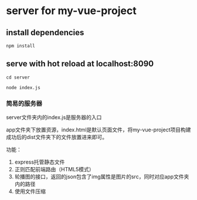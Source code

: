 # server for my-vue-project

## install dependencies
```
npm install
```

## serve with hot reload at localhost:8090
```
cd server

node index.js
```

###   简易的服务器

server文件夹内的index.js是服务器的入口

app文件夹下放置资源，index.html是默认页面文件，将my-vue-project项目构建成功后的dist文件夹下的文件放置进来即可。

功能：
1. express托管静态文件
2. 正则匹配前端路由（HTML5模式）
3. 轮播图的接口，返回的json包含了img属性是图片的src，同时对应app文件夹内的路径
4. 使用文件压缩






